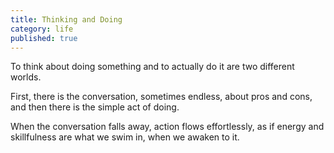 ```yaml
---
title: Thinking and Doing
category: life
published: true
---
```


To think about doing something
and to actually do it
are two different worlds.

First, there is the conversation,
sometimes endless,
about pros and cons,
and then there is
the simple act of doing.

When the conversation falls away,
action flows effortlessly,
as if energy and skillfulness
are what we swim in,
when we awaken to it.
